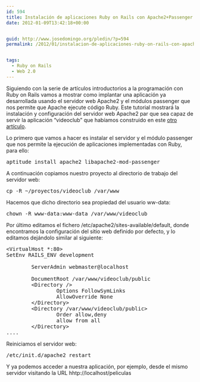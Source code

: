 ```yaml
---
id: 594
title: Instalación de aplicaciones Ruby on Rails con Apache2+Passenger
date: 2012-01-09T13:42:18+00:00


guid: http://www.josedomingo.org/pledin/?p=594
permalink: /2012/01/instalacion-de-aplicaciones-ruby-on-rails-con-apache2passenger/


tags:
  - Ruby on Rails
  - Web 2.0
---
```

Siguiendo con la serie de artículos introductorios a la programación con Ruby on Rails vamos a mostrar como implantar una aplicación ya desarrollada usando el servidor web Apache2 y el módulos passenger que nos permite que Apache ejecute código Ruby. Este tutorial mostrará la instalación y configuración del servidor web Apache2 par que sea capaz de servir la aplicación &#8220;videoclub&#8221; que habíamos construido en este [otro artículo](http://www.josedomingo.org/pledin/2012/01/introduccion-a-ruby-on-rails-con-debian-squeeze/).

<!--more-->Lo primero que vamos a hacer es instalar el servidor y el módulo passenger que nos permite la ejecución de aplicaciones implementadas con Ruby, para ello:

<pre class="brush: bash; gutter: false; first-line: 1">aptitude install apache2 libapache2-mod-passenger</pre>

A continuación copiamos nuestro proyecto al directorio de trabajo del servidor web:

<pre class="brush: bash; gutter: false; first-line: 1">cp -R ~/proyectos/videoclub /var/www</pre>

Hacemos que dicho directorio sea propiedad del usuario ww-data:

<pre class="brush: bash; gutter: false; first-line: 1">chown -R www-data:www-data /var/www/videoclub</pre>

Por último editamos el fichero /etc/apache2/sites-available/default, donde encontramos la configuración del sitio web definido por defecto, y lo editamos dejándolo similar al siguiente:

<pre class="brush: bash; gutter: false; first-line: 1">&lt;VirtualHost *:80&gt;
SetEnv RAILS_ENV development

        ServerAdmin webmaster@localhost

        DocumentRoot /var/www/videoclub/public
        &lt;Directory /&gt;
                Options FollowSymLinks
                AllowOverride None
        &lt;/Directory&gt;
        &lt;Directory /var/www/videoclub/public&gt;
                Order allow,deny
                allow from all
        &lt;/Directory&gt;
....</pre>

Reiniciamos el servidor web:

<pre class="brush: bash; gutter: false; first-line: 1">/etc/init.d/apache2 restart</pre>

Y ya podemos acceder a nuestra aplicación, por ejemplo, desde el mismo servidor visitando la URL hhtp://localhost/peliculas

<!-- AddThis Advanced Settings generic via filter on the_content -->

<!-- AddThis Share Buttons generic via filter on the_content -->